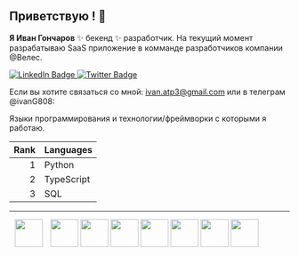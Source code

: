 ## Приветствую ! 👋


**Я Иван Гончаров**  ✨ бекенд ✨ разработчик. На текущий момент разрабатываю SaaS приложение в комманде разработчиков компании @Велес.

<div id="badges">
  <a href="https://www.linkedin.com/in/ivan-goncharov-422529243/">
    <img src="https://img.shields.io/badge/LinkedIn-blue?style=for-the-badge&logo=linkedin&logoColor=white" alt="LinkedIn Badge"/>
  </a>
  <a href="https://hh.ru/resume/eeb0fec4ff0ded24490039ed1f73365749456d">
    <img src="https://img.shields.io/badge/Twitter-blue?style=for-the-badge&logo=twitter&logoColor=white" alt="Twitter Badge"/>
  </a>
</div>

Если вы хотите связаться со мной:  ivan.atp3@gmail.com или в телеграм @ivanG808:

Языки программирования и технологии/фреймворки с которыми я работаю.

| Rank | Languages |                
|-----:|-----------|
|     1| Python    |
|     2| TypeScript|
|     3| SQL       |

---

<div>

<img height="50" width="50" hspace="10" src="https://cdn.jsdelivr.net/gh/devicons/devicon@latest/icons/python/python-original-wordmark.svg" />

<img height="50" width="50" src="https://cdn.jsdelivr.net/gh/devicons/devicon@latest/icons/apachekafka/apachekafka-original.svg" />

<img height="50" width="50" src="https://cdn.jsdelivr.net/gh/devicons/devicon@latest/icons/postgresql/postgresql-original.svg" />

<img height="50" width="50" src="https://cdn.jsdelivr.net/gh/devicons/devicon@latest/icons/sqlalchemy/sqlalchemy-original.svg" /> 

<img height="50" width="50" src="https://cdn.jsdelivr.net/gh/devicons/devicon@latest/icons/docker/docker-plain-wordmark.svg" />

<img height="50" width="50" src="https://cdn.jsdelivr.net/gh/devicons/devicon@latest/icons/fastapi/fastapi-original.svg" />

<img height="50" width="50" src="https://cdn.jsdelivr.net/gh/devicons/devicon@latest/icons/nextjs/nextjs-original.svg" />

<img height="50" width="50" src="https://cdn.jsdelivr.net/gh/devicons/devicon@latest/icons/apacheairflow/apacheairflow-original-wordmark.svg" />
  
</div>          

          
          
          
          

